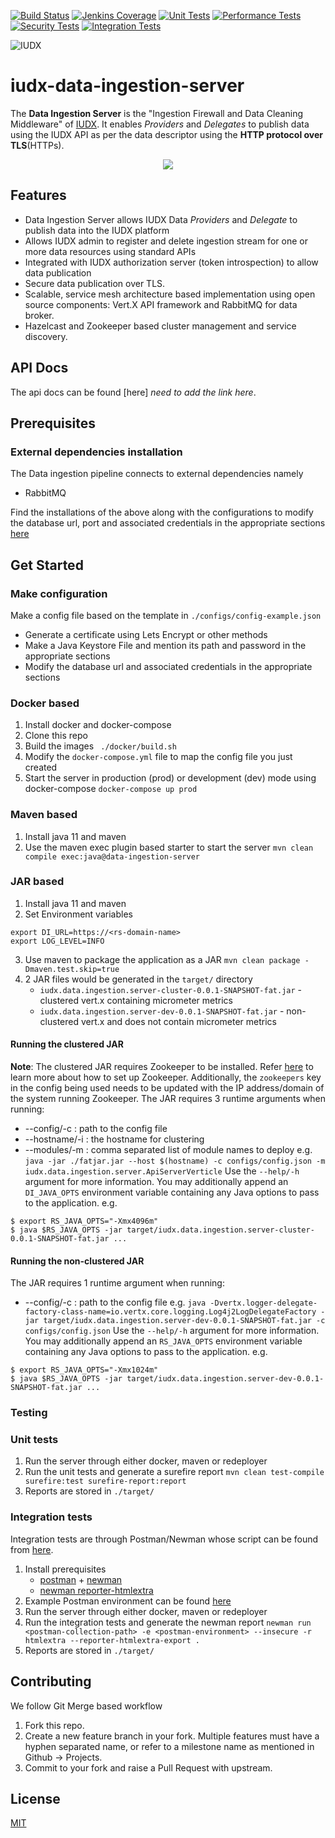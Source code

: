 [![Build Status](https://img.shields.io/jenkins/build?jobUrl=https%3A%2F%2Fjenkins.iudx.io%2Fjob%2Fiudx%2520data-ingestion-server%2520%28v4.5.0%29%2520pipeline%2F)](https://jenkins.iudx.io/job/iudx%20data-ingestion-server%20(v4.5.0)%20pipeline//lastBuild/)
[![Jenkins Coverage](https://img.shields.io/jenkins/coverage/jacoco?jobUrl=https%3A%2F%2Fjenkins.iudx.io%2Fjob%2Fiudx%2520data-ingestion-server%2520%28v4.5.0%29%2520pipeline%2F)](https://jenkins.iudx.io/job/iudx%20data-ingestion-server%20(v4.5.0)%20pipeline//lastBuild/jacoco/)
[![Unit Tests](https://img.shields.io/jenkins/tests?jobUrl=https%3A%2F%2Fjenkins.iudx.io%2Fjob%2Fiudx%2520data-ingestion-server%2520%28v4.5.0%29%2520pipeline%2F)](https://jenkins.iudx.io/job/iudx%20data-ingestion-server%20(v4.5.0)%20pipeline//lastBuild/testReport/)
[![Performance Tests](https://img.shields.io/jenkins/build?jobUrl=https%3A%2F%2Fjenkins.iudx.io%2Fjob%2Fiudx%2520data-ingestion-server%2520%28v4.5.0%29%2520pipeline%2F&label=performance%20tests)](https://jenkins.iudx.io/job/iudx%20data-ingestion-server%20(v4.5.0)%20pipeline//lastBuild/performance/)
[![Security Tests](https://img.shields.io/jenkins/build?jobUrl=https%3A%2F%2Fjenkins.iudx.io%2Fjob%2Fiudx%2520data-ingestion-server%2520%28v4.5.0%29%2520pipeline%2F&label=security%20tests)](https://jenkins.iudx.io/job/iudx%20data-ingestion-server%20(v4.5.0)%20pipeline//lastBuild/zap/)
[![Integration Tests](https://img.shields.io/jenkins/build?jobUrl=https%3A%2F%2Fjenkins.iudx.io%2Fjob%2Fiudx%2520data-ingestion-server%2520%28v4.5.0%29%2520pipeline%2F&label=integration%20tests)](https://jenkins.iudx.io/job/iudx%20data-ingestion-server%20(v4.5.0)%20pipeline/Integration_20Test_20Report/)

![IUDX](./docs/iudx.png)
# iudx-data-ingestion-server
The <b>Data Ingestion Server</b> is the "Ingestion Firewall and Data Cleaning Middleware" of [IUDX](https://iudx.org.in). It enables *Providers* and *Delegates* to publish data using the IUDX API as per the data descriptor using the <b>HTTP protocol over TLS</b>(HTTPs).

<p align="center">
<img src="docs/di_server_overview.png">
</p>

## **Features**

-  Data Ingestion Server allows IUDX Data *Providers* and *Delegate* to publish data into the IUDX platform
- Allows IUDX admin to register and delete ingestion stream for one or more data resources using standard APIs
- Integrated with IUDX authorization server (token introspection) to allow data publication
- Secure data publication over TLS.
- Scalable, service mesh architecture based implementation using open source components: Vert.X API framework and RabbitMQ for data broker.
- Hazelcast and Zookeeper based cluster management and service discovery.


## API Docs 
The api docs can be found [here] *need to add the link here*.

## Prerequisites

### External dependencies installation

The Data ingestion pipeline connects to external dependencies namely
 - RabbitMQ


Find the installations of the above along with the configurations to modify the database url, port and associated credentials in the appropriate sections [here](SETUP.md)

## Get Started

### Make configuration
Make a config file based on the template in `./configs/config-example.json` 
- Generate a certificate using Lets Encrypt or other methods
- Make a Java Keystore File and mention its path and password in the appropriate sections
- Modify the database url and associated credentials in the appropriate sections

### Docker based
1. Install docker and docker-compose
2. Clone this repo
3. Build the images 
   ` ./docker/build.sh`
4. Modify the `docker-compose.yml` file to map the config file you just created
5. Start the server in production (prod) or development (dev) mode using docker-compose 
   ` docker-compose up prod `


### Maven based
1. Install java 11 and maven
2. Use the maven exec plugin based starter to start the server 
   `mvn clean compile exec:java@data-ingestion-server`

### JAR based
1. Install java 11 and maven
2. Set Environment variables
```
export DI_URL=https://<rs-domain-name>
export LOG_LEVEL=INFO
```
3. Use maven to package the application as a JAR
   `mvn clean package -Dmaven.test.skip=true`
4. 2 JAR files would be generated in the `target/` directory
   - `iudx.data.ingestion.server-cluster-0.0.1-SNAPSHOT-fat.jar` - clustered vert.x containing micrometer metrics
   - `iudx.data.ingestion.server-dev-0.0.1-SNAPSHOT-fat.jar` - non-clustered vert.x and does not contain micrometer metrics
#### Running the clustered JAR
**Note**: The clustered JAR requires Zookeeper to be installed. Refer [here](https://zookeeper.apache.org/doc/r3.3.3/zookeeperStarted.html) to learn more about how to set up Zookeeper. Additionally, the `zookeepers` key in the config being used needs to be updated with the IP address/domain of the system running Zookeeper.
The JAR requires 3 runtime arguments when running:
* --config/-c : path to the config file
* --hostname/-i : the hostname for clustering
* --modules/-m : comma separated list of module names to deploy
  e.g. `java -jar ./fatjar.jar --host $(hostname) -c configs/config.json -m
iudx.data.ingestion.server.ApiServerVerticle`
  Use the `--help/-h` argument for more information. You may additionally append an `DI_JAVA_OPTS` environment variable containing any Java options to pass to the application.
  e.g.
```
$ export RS_JAVA_OPTS="-Xmx4096m"
$ java $RS_JAVA_OPTS -jar target/iudx.data.ingestion.server-cluster-0.0.1-SNAPSHOT-fat.jar ...
```
#### Running the non-clustered JAR
The JAR requires 1 runtime argument when running:
* --config/-c : path to the config file
  e.g. `java -Dvertx.logger-delegate-factory-class-name=io.vertx.core.logging.Log4j2LogDelegateFactory -jar target/iudx.data.ingestion.server-dev-0.0.1-SNAPSHOT-fat.jar -c configs/config.json`
  Use the `--help/-h` argument for more information. You may additionally append an `RS_JAVA_OPTS` environment variable containing any Java options to pass to the application.
  e.g.
```
$ export RS_JAVA_OPTS="-Xmx1024m"
$ java $RS_JAVA_OPTS -jar target/iudx.data.ingestion.server-dev-0.0.1-SNAPSHOT-fat.jar ...
```


### Testing

### Unit tests
1. Run the server through either docker, maven or redeployer
2. Run the unit tests and generate a surefire report 
   `mvn clean test-compile surefire:test surefire-report:report`
3. Reports are stored in `./target/`

### Integration tests
Integration tests are through Postman/Newman whose script can be found from [here](src/test/resources/IUDX_Data_Ingestion_Server_V3.5.postman_collection.json).
1. Install prerequisites
   - [postman](https://www.postman.com/) + [newman](https://www.npmjs.com/package/newman)
   - [newman reporter-htmlextra](https://www.npmjs.com/package/newman-reporter-htmlextra)
2. Example Postman environment can be found [here](src/test/resources/ingest.iudx.io.postman_environment.json)
3. Run the server through either docker, maven or redeployer
4. Run the integration tests and generate the newman report 
   `newman run <postman-collection-path> -e <postman-environment> --insecure -r htmlextra --reporter-htmlextra-export .`
5. Reports are stored in `./target/`

## Contributing
We follow Git Merge based workflow 
1. Fork this repo.
2. Create a new feature branch in your fork. Multiple features must have a hyphen separated name, or refer to a milestone name as mentioned in Github -> Projects.
3. Commit to your fork and raise a Pull Request with upstream.

## License
[MIT](LICENSE)
